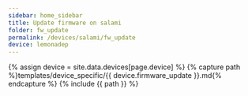 ```yaml
---
sidebar: home_sidebar
title: Update firmware on salami
folder: fw_update
permalink: /devices/salami/fw_update
device: lemonadep
---
```

{% assign device = site.data.devices[page.device] %}
{% capture path %}templates/device_specific/{{ device.firmware_update }}.md{% endcapture %}
{% include {{ path }} %}
